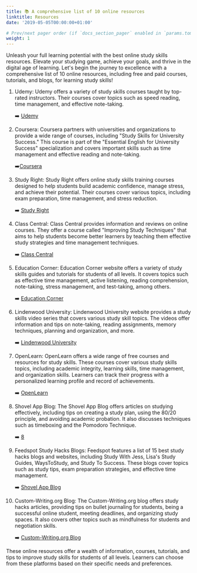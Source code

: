 ```yaml
---
title: 📚 A comprehensive list of 10 online resources
linktitle: Resources
date: '2019-05-05T00:00:00+01:00'

# Prev/next pager order (if `docs_section_pager` enabled in `params.toml`)
weight: 1
---
```


Unleash your full learning potential with the best online study skills resources. Elevate your studying game, achieve your goals, and thrive in the digital age of learning. Let's begin the journey to excellence with a comprehensive list of 10 online resources, including free and paid courses, tutorials, and blogs, for learning study skills!






1. Udemy: Udemy offers a variety of study skills courses taught by top-rated instructors. Their courses cover topics such as speed reading, time management, and effective note-taking.

   ➡️ [Udemy](https://www.udemy.com/topic/study-skills/)

2. Coursera: Coursera partners with universities and organizations to provide a wide range of courses, including "Study Skills for University Success." This course is part of the "Essential English for University Success" specialization and covers important skills such as time management and effective reading and note-taking.

   ➡️[Coursera](https://www.coursera.org/learn/study-skills-for-university-success)

3. Study Right: Study Right offers online study skills training courses designed to help students build academic confidence, manage stress, and achieve their potential. Their courses cover various topics, including exam preparation, time management, and stress reduction.

   ➡️ [Study Right](https://studyright.net/)

4. Class Central: Class Central provides information and reviews on online courses. They offer a course called "Improving Study Techniques" that aims to help students become better learners by teaching them effective study strategies and time management techniques.

   ➡️ [Class Central](https://www.classcentral.com/course/improving-study-techniques-13420)

5. Education Corner: Education Corner website offers a variety of study skills guides and tutorials for students of all levels. It covers topics such as effective time management, active listening, reading comprehension, note-taking, stress management, and test-taking, among others.

    ➡️ [Education Corner](https://www.educationcorner.com/study-skills.html)

6. Lindenwood University: Lindenwood University website provides a study skills video series that covers various study skill topics. The videos offer information and tips on note-taking, reading assignments, memory techniques, planning and organization, and more.

    ➡️ [Lindenwood University](https://www.lindenwood.edu/academics/support-resources/student-academic-and-support-services/academic-support-services/note-taking-resources/study-skills-video-series/)

7. OpenLearn: OpenLearn offers a wide range of free courses and resources for study skills. These courses cover various study skills topics, including academic integrity, learning skills, time management, and organization skills. Learners can track their progress with a personalized learning profile and record of achievements.

    ➡️ [OpenLearn](https://www.open.edu/openlearn/skills-for-study)

8. Shovel App Blog: The Shovel App Blog offers articles on studying effectively, including tips on creating a study plan, using the 80/20 principle, and avoiding academic probation. It also discusses techniques such as timeboxing and the Pomodoro Technique.

    ➡️ [8](https://shovelapp.io/blog/)

9. Feedspot Study Hacks Blogs: Feedspot features a list of 15 best study hacks blogs and websites, including Study With Jess, Lisa's Study Guides, WaysToStudy, and Study To Success. These blogs cover topics such as study tips, exam preparation strategies, and effective time management.

    ➡️ [Shovel App Blog](https://blog.feedspot.com/study_hacks_blogs/)

10. Custom-Writing.org Blog: The Custom-Writing.org blog offers study hacks articles, providing tips on bullet journaling for students, being a successful online student, meeting deadlines, and organizing study spaces. It also covers other topics such as mindfulness for students and negotiation skills.

    ➡️ [Custom-Writing.org Blog](https://custom-writing.org/blog/top-100-students-blogs-to-help-you)

These online resources offer a wealth of information, courses, tutorials, and tips to improve study skills for students of all levels. Learners can choose from these platforms based on their specific needs and preferences.

